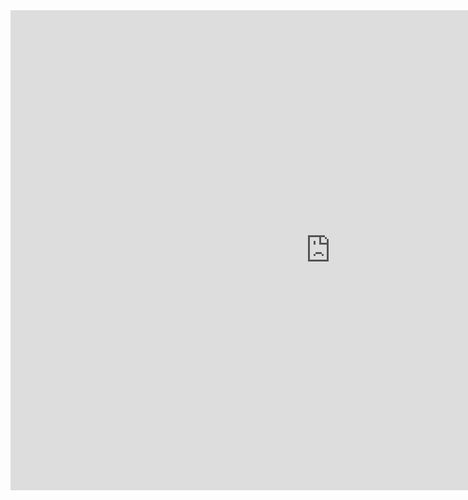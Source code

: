 <iframe id="embed_dom" name="embed_dom" frameborder="0" style="display:block;width:1024px; height:768px;" src="https://www.processon.com/embed/63462dbde401fd39089dc56c"></iframe>